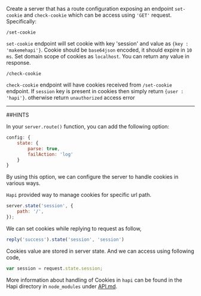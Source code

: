 Create a server that has a route configuration exposing an endpoint ``set-cookie`` and ``check-cookie`` which can be access using `'GET'` request. Specifically:
 
```
/set-cookie
```
 
`set-cookie` endpoint will set cookie with key 'session' and value as `{key : 'makemehapi'}`. Cookie  should be `base64json` encoded, it should expire in `10 ms`. Set domain scope of cookies as `localhost`.  You can return any value in response. 
 
```
/check-cookie
```
 
`check-cookie` endpoint will have cookies received from `/set-cookie` endpoint. If `session` key is present in cookies then simply return `{user : 'hapi'}`. otherwise return `unauthorized` access error
 
--------------------
 
##HINTS

In your `server.route()` function, you can add the following option:

```js
config: {
    state: {
        parse: true,
        failAction: 'log'
    }
}
```

By using this option, we can configure the server to handle cookies in various ways.

`Hapi` provided way to manage cookies for specific url path.
 
```js
server.state('session', {
    path: '/',
});
```

We can set cookies while replying to request as follow,
 
```js
reply('success').state('session', 'session')
```

Cookies value are stored in server state. And we can access using following code,
 
```js
var session = request.state.session;
```

More information about handling of Cookies in `hapi` can be found in the Hapi directory in `node_modules` under [API.md](https://github.com/hapijs/hapi/blob/master/API.md).
 
